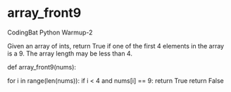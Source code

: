 # array_front9
CodingBat Python Warmup-2

Given an array of ints, return True if one of the first 4 elements in the array is a 9. The array length may be less than 4.

def array_front9(nums):
  
  for i in range(len(nums)):
    if i < 4 and nums[i] == 9:
      return True
  return False
